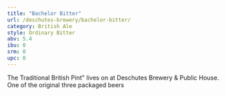 ```yaml
---
title: "Bachelor Bitter"
url: /deschutes-brewery/bachelor-bitter/
category: British Ale
style: Ordinary Bitter
abv: 5.4
ibu: 0
srm: 0
upc: 0
---
```

The Traditional British Pint" lives on at Deschutes Brewery & Public House.  One of the original three packaged beers
